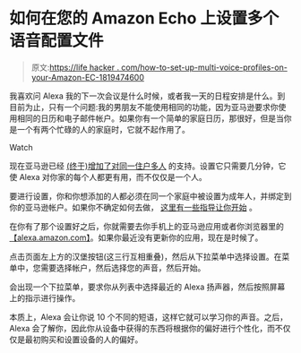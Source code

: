 # 如何在您的 Amazon Echo 上设置多个语音配置文件

> 原文:[https://life hacker . com/how-to-set-up-multi-voice-profiles-on-your-Amazon-EC-1819474600](https://lifehacker.com/how-to-set-up-multiple-voice-profiles-on-your-amazon-ec-1819474600)

我喜欢问 Alexa 我的下一次会议是什么时候，或者我一天的日程安排是什么。到目前为止，只有一个问题:我的男朋友不能使用相同的功能，因为亚马逊要求你使用相同的日历和电子邮件帐户。如果你有一个简单的家庭日历，那很好，但是当你是一个有两个忙碌的人的家庭时，它就不起作用了。

Watch

现在亚马逊已经 [(终于)增加了对同一住户多人](https://www.amazon.com/gp/help/customer/display.html?asc_campaign=InlineText&asc_refurl=https://lifehacker.com/how-to-set-up-multiple-voice-profiles-on-your-amazon-ec-1819474600&asc_source=&nodeId=201628040&tag=kinjalifehackerlink-20) 的支持。设置它只需要几分钟，它使 Alexa 对你家的每个人都更有用，而不仅仅是一个人。

要进行设置，你和你想添加的人都必须在同一个家庭中被设置为成年人，并绑定到你的亚马逊帐户。如果你不确定如何去做， [这里有一些指导让你开始](https://www.amazon.com/gp/help/customer/display.html?asc_campaign=InlineText&asc_refurl=https://lifehacker.com/how-to-set-up-multiple-voice-profiles-on-your-amazon-ec-1819474600&asc_source=&nodeId=201806380&tag=kinjalifehackerlink-20) 。

在你有了那个设置好之后，你就需要去你手机上的亚马逊应用或者你浏览器里的[【alexa.amazon.com】](http://alexa.amazon.com?asc_campaign=InlineText&asc_refurl=https://lifehacker.com/how-to-set-up-multiple-voice-profiles-on-your-amazon-ec-1819474600&asc_source=&tag=kinjalifehackerlink-20)。如果你最近没有更新你的应用，现在是时候了。

点击页面左上方的汉堡按钮(这三行互相重叠)，然后从下拉菜单中选择设置。在菜单中，您需要选择帐户，然后选择您的声音，然后开始。

会出现一个下拉菜单，要求你从列表中选择最近的 Alexa 扬声器，然后按照屏幕上的指示进行操作。

本质上，Alexa 会让你说 10 个不同的短语，这样它就可以学习你的声音。之后，Alexa 会了解你，因此你从设备中获得的东西将根据你的偏好进行个性化，而不仅仅是最初购买和设置设备的人的偏好。